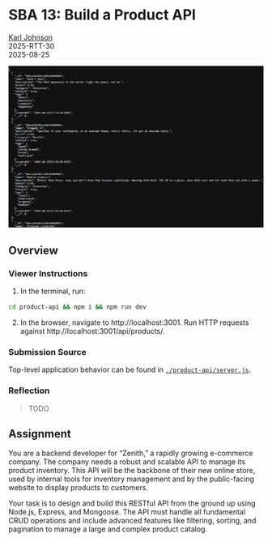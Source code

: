 # SBA 13: Build a Product API

[Karl Johnson](https://github.com/hirekarl)  
2025-RTT-30  
<time datetime="2025-08-25">2025-08-25</time>  

![Browser output of /api/products with mock data.](./preview.png)

## Overview
### Viewer Instructions
1. In the terminal, run:

```bash
cd product-api && npm i && npm run dev
```

2. In the browser, navigate to http://localhost:3001. Run HTTP requests against http://localhost:3001/api/products/.

### Submission Source
Top-level application behavior can be found in [`./product-api/server.js`](./product-api/server.js).

### Reflection
> TODO

## Assignment
You are a backend developer for “Zenith,” a rapidly growing e-commerce company. The company needs a robust and scalable API to manage its product inventory. This API will be the backbone of their new online store, used by internal tools for inventory management and by the public-facing website to display products to customers.

Your task is to design and build this RESTful API from the ground up using Node.js, Express, and Mongoose. The API must handle all fundamental CRUD operations and include advanced features like filtering, sorting, and pagination to manage a large and complex product catalog.
